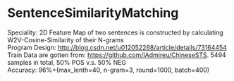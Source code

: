 # SentenceSimilarityMatching

Speciality: 2D Feature Map of two sentences is constructed by calculating W2V-Cosine-Similarity of their N-grams<br>
Program Design: http://blog.csdn.net/u012052268/article/details/73164454<br>
Train Data are gotten from: https://github.com/IAdmireu/ChineseSTS. 5494 samples in total, 50% POS v.s. 50% NEG<br>
Accuracy: 96%+(max_lenth=40, n-gram=3, round=1000, batch=400)<br>
